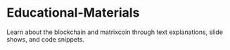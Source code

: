 # Educational-Materials
Learn about the blockchain and matrixcoin through text explanations, slide shows, and code snippets.
